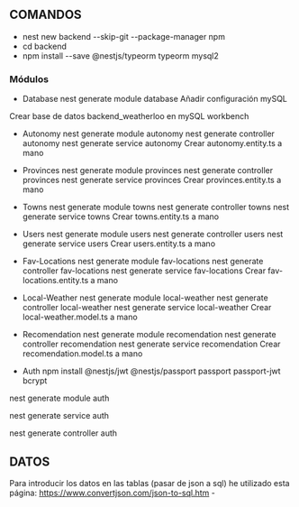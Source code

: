 ## COMANDOS
* nest new backend --skip-git --package-manager npm
* cd backend
* npm install --save @nestjs/typeorm typeorm mysql2

### Módulos
- Database
nest generate module database
Añadir configuración mySQL 
<!-- La contraseña de mySQL deberá ser como variable de entorno para que podamos acceder todas sin modificar el archivo -->
Crear base de datos backend_weatherloo en mySQL workbench

- Autonomy
nest generate module autonomy
nest generate controller autonomy
nest generate service autonomy
Crear autonomy.entity.ts a mano 

- Provinces
nest generate module provinces
nest generate controller provinces
nest generate service provinces
Crear provinces.entity.ts a mano 

- Towns
nest generate module towns
nest generate controller towns
nest generate service towns
Crear towns.entity.ts a mano 

- Users
nest generate module  users
nest generate controller  users
nest generate service  users
Crear users.entity.ts a mano 

- Fav-Locations
nest generate module  fav-locations
nest generate controller  fav-locations
nest generate service  fav-locations
Crear fav-locations.entity.ts a mano

- Local-Weather
nest generate module  local-weather
nest generate controller  local-weather
nest generate service  local-weather
Crear local-weather.model.ts a mano

- Recomendation
nest generate module  recomendation
nest generate controller  recomendation
nest generate service  recomendation
Crear recomendation.model.ts a mano

- Auth 
npm install @nestjs/jwt @nestjs/passport passport passport-jwt bcrypt

nest generate module auth

nest generate service auth

nest generate controller auth

## DATOS

Para introducir los datos en las tablas (pasar de json a sql) he utilizado esta página: 
https://www.convertjson.com/json-to-sql.htm - 